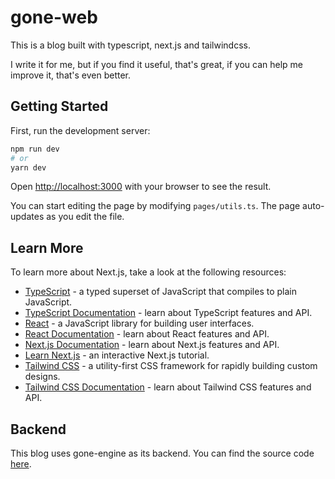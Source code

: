 # gone-web

This is a blog built with typescript, next.js and tailwindcss.

I write it for me, but if you find it useful, that's great, if you can help me improve it, that's even better.

## Getting Started

First, run the development server:

```bash
npm run dev
# or
yarn dev
```

Open [http://localhost:3000](http://localhost:3000) with your browser to see the result.

You can start editing the page by modifying `pages/utils.ts`. The page auto-updates as you edit the file.

## Learn More

To learn more about Next.js, take a look at the following resources:

- [TypeScript](https://www.typescriptlang.org/) - a typed superset of JavaScript that compiles to plain JavaScript.
- [TypeScript Documentation](https://www.typescriptlang.org/docs/) - learn about TypeScript features and API.
- [React](https://reactjs.org/) - a JavaScript library for building user interfaces.
- [React Documentation](https://reactjs.org/docs/getting-started.html) - learn about React features and API.
- [Next.js Documentation](https://nextjs.org/docs) - learn about Next.js features and API.
- [Learn Next.js](https://nextjs.org/learn) - an interactive Next.js tutorial.
- [Tailwind CSS](https://tailwindcss.com/) - a utility-first CSS framework for rapidly building custom designs.
- [Tailwind CSS Documentation](https://tailwindcss.com/docs) - learn about Tailwind CSS features and API.

## Backend

This blog uses gone-engine as its backend. You can find the source
code [here](https://github.com/liyipeng123/gone-engine).
